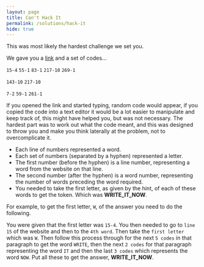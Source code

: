 ```yaml
---
layout: page
title: Can't Hack It
permalink: /solutions/hack-it
hide: true
---
```


This was most likely the hardest challenge we set you.

We gave you a [link](https://hackertyper.net "I might help you") and a set of
codes...

`15-4`
`55-1`
`83-1`
`217-10`
`269-1`

`143-10`
`217-10`

`7-2`
`59-1`
`261-1`

If you opened the link and started typing, random code would appear, if you
copied the code into a text editor it would be a lot easier to manipulate and
keep track of, this might have helped you, but was not necessary. The hardest
part was to work out what the code meant, and this was designed to throw you
and make you think laterally at the problem, not to overcomplicate it. 

* Each line of numbers represented a word. 
* Each set of numbers (separated by a hyphen) represented a letter.
* The first number (before the hyphen) is a line number, representing a word
from the website on that line. 
* The second number (after the hyphen) is a word number, representing the
number of words preceding the word required. 
* You needed to take the first letter, as given by the hint, of each of these
words to get the token. Which was **WRITE_IT_NOW**.

For example, to get the first letter, `W`, of the answer you need to do the
following.

You were given that the first letter was `15-4`. You then needed to go to
`line 15` of the website and then to the `4th word`. Then take the
`first letter` which was `W`. Then follow this process through for the next
`5 codes` in that paragraph to get the word `WRITE`, then the next `2 codes`
for that paragraph representing the word `IT` and then the last `3 codes` which
represents the word `NOW`. Put all these to get the answer, **WRITE_IT_NOW**.